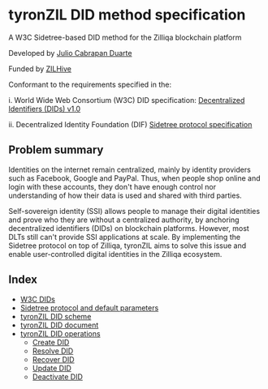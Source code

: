 # tyronZIL DID method specification

A W3C Sidetree-based DID method for the Zilliqa blockchain platform

Developed by [Julio Cabrapan Duarte](https://github.com/julio-cabdu)

Funded by [ZILHive](https://zilhive.org/)

Conformant to the requirements specified in the:

i. World Wide Web Consortium (W3C) DID specification: [Decentralized
Identifiers (DIDs) v1.0](https://w3c.github.io/did-core/)

ii. Decentralized Identity Foundation (DIF) [Sidetree protocol specification](https://identity.foundation/sidetree/spec/)

## Problem summary

Identities on the internet remain centralized, mainly by identity providers such as Facebook, Google and PayPal. Thus, when people shop online and login with these accounts, they don't have enough control nor understanding of how their data is used and shared with third parties.

Self-sovereign identity (SSI) allows people to manage their digital identities and prove who they are without a centralized authority, by anchoring decentralized identifiers (DIDs) on blockchain platforms. However, most DLTs still can't provide SSI applications at scale. By implementing the Sidetree protocol on top of Zilliqa, tyronZIL aims to solve this issue and enable user-controlled digital identities in the Zilliqa ecosystem.

## Index

- [W3C DIDs](./W3C-dids.md)
- [Sidetree protocol and default parameters](./sidetree.md)
- [tyronZIL DID scheme](./did-scheme.md)
- [tyronZIL DID document](./did-document.md)
- [tyronZIL DID operations](./operations/tyronZIL-operations.md)
    - [Create DID](./operations/CRUD/did-create.md)
    - [Resolve DID](./operations/CRUD/did-resolve.md)
    - [Recover DID](./operations/CRUD/did-recover.md)
    - [Update DID](./operations/CRUD/did-update.md)
    - [Deactivate DID](./operations/CRUD/did-deactivate.md)